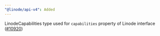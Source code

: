 ```yaml
---
"@linode/api-v4": Added
---
```


LinodeCapabilities type used for `capabilities` property of Linode interface ([#10920](https://github.com/linode/manager/pull/10920))
